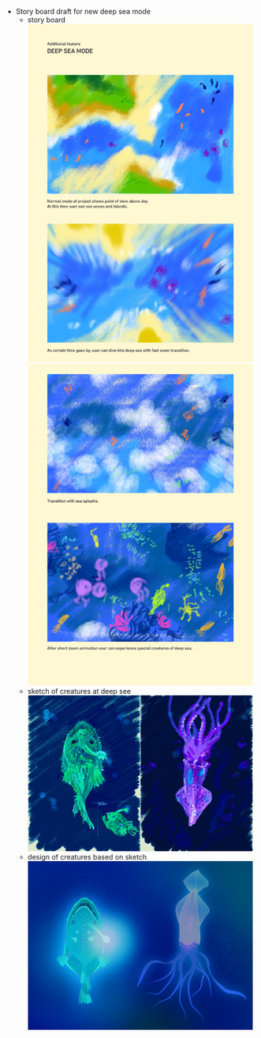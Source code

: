 * Story board draft for new deep sea mode
	* story board
![image](../project_images/post/common/deepsee_sketch_1.png?raw=true "image")
![image](../project_images/post/common/deepsee_sketch_2.png?raw=true "image")
	* sketch of creatures at deep see
![image](../project_images/post/common/footballinkfishes.jpg?raw=true "image")
	* design of creatures based on sketch
![image](../project_images/post/common/additional_unit1.jpg?raw=true "image")


